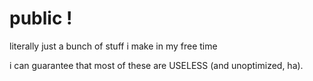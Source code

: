 # public !
literally just a bunch of stuff i make in my free time

i can guarantee that most of these are USELESS (and unoptimized, ha).
